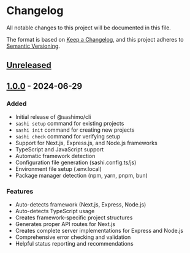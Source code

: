 # Changelog

All notable changes to this project will be documented in this file.

The format is based on [Keep a Changelog](https://keepachangelog.com/en/1.0.0/),
and this project adheres to [Semantic Versioning](https://semver.org/spec/v2.0.0.html).

## [Unreleased]

## [1.0.0] - 2024-06-29

### Added

-   Initial release of @sashimo/cli
-   `sashi setup` command for existing projects
-   `sashi init` command for creating new projects
-   `sashi check` command for verifying setup
-   Support for Next.js, Express.js, and Node.js frameworks
-   TypeScript and JavaScript support
-   Automatic framework detection
-   Configuration file generation (sashi.config.ts/js)
-   Environment file setup (.env.local)
-   Package manager detection (npm, yarn, pnpm, bun)

### Features

-   Auto-detects framework (Next.js, Express, Node.js)
-   Auto-detects TypeScript usage
-   Creates framework-specific project structures
-   Generates proper API routes for Next.js
-   Creates complete server implementations for Express and Node.js
-   Comprehensive error checking and validation
-   Helpful status reporting and recommendations

[Unreleased]: https://github.com/your-org/usesashi/compare/v1.0.0...HEAD
[1.0.0]: https://github.com/your-org/usesashi/releases/tag/v1.0.0
